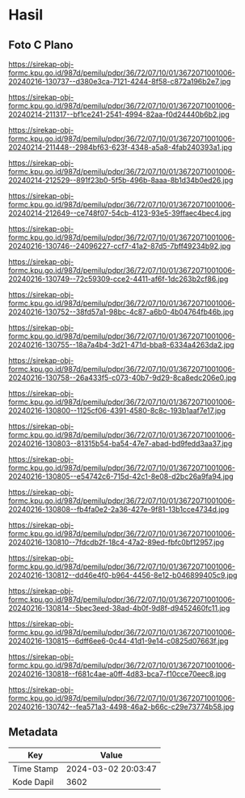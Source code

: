 # Hasil

## Foto C Plano

https://sirekap-obj-formc.kpu.go.id/987d/pemilu/pdpr/36/72/07/10/01/3672071001006-20240216-130737--d380e3ca-7121-4244-8f58-c872a196b2e7.jpg

https://sirekap-obj-formc.kpu.go.id/987d/pemilu/pdpr/36/72/07/10/01/3672071001006-20240214-211317--bf1ce241-2541-4994-82aa-f0d24440b6b2.jpg

https://sirekap-obj-formc.kpu.go.id/987d/pemilu/pdpr/36/72/07/10/01/3672071001006-20240214-211448--2984bf63-623f-4348-a5a8-4fab240393a1.jpg

https://sirekap-obj-formc.kpu.go.id/987d/pemilu/pdpr/36/72/07/10/01/3672071001006-20240214-212529--891f23b0-5f5b-496b-8aaa-8b1d34b0ed26.jpg

https://sirekap-obj-formc.kpu.go.id/987d/pemilu/pdpr/36/72/07/10/01/3672071001006-20240214-212649--ce748f07-54cb-4123-93e5-39ffaec4bec4.jpg

https://sirekap-obj-formc.kpu.go.id/987d/pemilu/pdpr/36/72/07/10/01/3672071001006-20240216-130746--24096227-ccf7-41a2-87d5-7bff49234b92.jpg

https://sirekap-obj-formc.kpu.go.id/987d/pemilu/pdpr/36/72/07/10/01/3672071001006-20240216-130749--72c59309-cce2-4411-af6f-1dc263b2cf86.jpg

https://sirekap-obj-formc.kpu.go.id/987d/pemilu/pdpr/36/72/07/10/01/3672071001006-20240216-130752--38fd57a1-98bc-4c87-a6b0-4b04764fb46b.jpg

https://sirekap-obj-formc.kpu.go.id/987d/pemilu/pdpr/36/72/07/10/01/3672071001006-20240216-130755--18a7a4b4-3d21-471d-bba8-6334a4263da2.jpg

https://sirekap-obj-formc.kpu.go.id/987d/pemilu/pdpr/36/72/07/10/01/3672071001006-20240216-130758--26a433f5-c073-40b7-9d29-8ca8edc206e0.jpg

https://sirekap-obj-formc.kpu.go.id/987d/pemilu/pdpr/36/72/07/10/01/3672071001006-20240216-130800--1125cf06-4391-4580-8c8c-193b1aaf7e17.jpg

https://sirekap-obj-formc.kpu.go.id/987d/pemilu/pdpr/36/72/07/10/01/3672071001006-20240216-130803--81315b54-ba54-47e7-abad-bd9fedd3aa37.jpg

https://sirekap-obj-formc.kpu.go.id/987d/pemilu/pdpr/36/72/07/10/01/3672071001006-20240216-130805--e54742c6-715d-42c1-8e08-d2bc26a9fa94.jpg

https://sirekap-obj-formc.kpu.go.id/987d/pemilu/pdpr/36/72/07/10/01/3672071001006-20240216-130808--fb4fa0e2-2a36-427e-9f81-13b1cce4734d.jpg

https://sirekap-obj-formc.kpu.go.id/987d/pemilu/pdpr/36/72/07/10/01/3672071001006-20240216-130810--7fdcdb2f-18c4-47a2-89ed-fbfc0bf12957.jpg

https://sirekap-obj-formc.kpu.go.id/987d/pemilu/pdpr/36/72/07/10/01/3672071001006-20240216-130812--dd46e4f0-b964-4456-8e12-b046899405c9.jpg

https://sirekap-obj-formc.kpu.go.id/987d/pemilu/pdpr/36/72/07/10/01/3672071001006-20240216-130814--5bec3eed-38ad-4b0f-9d8f-d9452460fc11.jpg

https://sirekap-obj-formc.kpu.go.id/987d/pemilu/pdpr/36/72/07/10/01/3672071001006-20240216-130815--6dff6ee6-0c44-41d1-9e14-c0825d07663f.jpg

https://sirekap-obj-formc.kpu.go.id/987d/pemilu/pdpr/36/72/07/10/01/3672071001006-20240216-130818--f681c4ae-a0ff-4d83-bca7-f10cce70eec8.jpg

https://sirekap-obj-formc.kpu.go.id/987d/pemilu/pdpr/36/72/07/10/01/3672071001006-20240216-130742--fea571a3-4498-46a2-b66c-c29e73774b58.jpg


## Metadata

| Key        | Value               |
| ---------- | ------------------- |
| Time Stamp | 2024-03-02 20:03:47 |
| Kode Dapil | 3602                |



